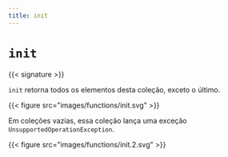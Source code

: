 ```yaml
---
title: init
---
```


# `init`

{{< signature >}}

`init` retorna todos os elementos desta coleção, exceto o último.

{{< figure src="images/functions/init.svg" >}}

Em coleções vazias, essa coleção lança uma exceção `UnsupportedOperationException`.

{{< figure src="images/functions/init.2.svg" >}}
